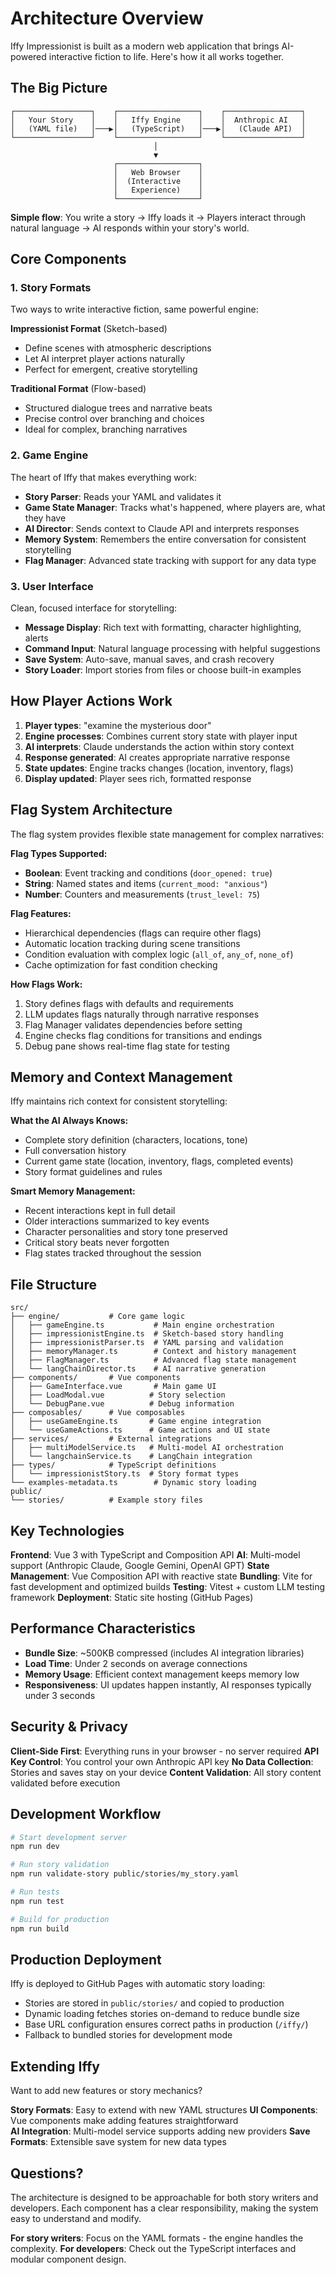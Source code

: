 # Architecture Overview

Iffy Impressionist is built as a modern web application that brings AI-powered interactive fiction to life. Here's how it all works together.

## The Big Picture

```
┌─────────────────┐    ┌──────────────────┐    ┌─────────────────┐
│   Your Story    │    │   Iffy Engine    │    │  Anthropic AI   │
│   (YAML file)   │───▶│   (TypeScript)   │───▶│   (Claude API)  │
└─────────────────┘    └──────────────────┘    └─────────────────┘
                                │
                                ▼
                       ┌──────────────────┐
                       │   Web Browser    │
                       │  (Interactive    │
                       │   Experience)    │
                       └──────────────────┘
```

**Simple flow**: You write a story → Iffy loads it → Players interact through natural language → AI responds within your story's world.

## Core Components

### 1. Story Formats
Two ways to write interactive fiction, same powerful engine:

**Impressionist Format** (Sketch-based)
- Define scenes with atmospheric descriptions
- Let AI interpret player actions naturally
- Perfect for emergent, creative storytelling

**Traditional Format** (Flow-based)  
- Structured dialogue trees and narrative beats
- Precise control over branching and choices
- Ideal for complex, branching narratives

### 2. Game Engine
The heart of Iffy that makes everything work:

- **Story Parser**: Reads your YAML and validates it
- **Game State Manager**: Tracks what's happened, where players are, what they have
- **AI Director**: Sends context to Claude API and interprets responses
- **Memory System**: Remembers the entire conversation for consistent storytelling
- **Flag Manager**: Advanced state tracking with support for any data type

### 3. User Interface
Clean, focused interface for storytelling:

- **Message Display**: Rich text with formatting, character highlighting, alerts
- **Command Input**: Natural language processing with helpful suggestions
- **Save System**: Auto-save, manual saves, and crash recovery
- **Story Loader**: Import stories from files or choose built-in examples

## How Player Actions Work

1. **Player types**: "examine the mysterious door"
2. **Engine processes**: Combines current story state with player input
3. **AI interprets**: Claude understands the action within story context  
4. **Response generated**: AI creates appropriate narrative response
5. **State updates**: Engine tracks changes (location, inventory, flags)
6. **Display updated**: Player sees rich, formatted response

## Flag System Architecture

The flag system provides flexible state management for complex narratives:

**Flag Types Supported:**
- **Boolean**: Event tracking and conditions (`door_opened: true`)
- **String**: Named states and items (`current_mood: "anxious"`)
- **Number**: Counters and measurements (`trust_level: 75`)

**Flag Features:**
- Hierarchical dependencies (flags can require other flags)
- Automatic location tracking during scene transitions
- Condition evaluation with complex logic (`all_of`, `any_of`, `none_of`)
- Cache optimization for fast condition checking

**How Flags Work:**
1. Story defines flags with defaults and requirements
2. LLM updates flags naturally through narrative responses
3. Flag Manager validates dependencies before setting
4. Engine checks flag conditions for transitions and endings
5. Debug pane shows real-time flag state for testing

## Memory and Context Management

Iffy maintains rich context for consistent storytelling:

**What the AI Always Knows:**
- Complete story definition (characters, locations, tone)
- Full conversation history 
- Current game state (location, inventory, flags, completed events)
- Story format guidelines and rules

**Smart Memory Management:**
- Recent interactions kept in full detail
- Older interactions summarized to key events
- Character personalities and story tone preserved
- Critical story beats never forgotten
- Flag states tracked throughout the session

## File Structure

```
src/
├── engine/           # Core game logic
│   ├── gameEngine.ts           # Main engine orchestration
│   ├── impressionistEngine.ts  # Sketch-based story handling
│   ├── impressionistParser.ts  # YAML parsing and validation
│   ├── memoryManager.ts        # Context and history management
│   ├── FlagManager.ts          # Advanced flag state management
│   └── langChainDirector.ts    # AI narrative generation
├── components/       # Vue components
│   ├── GameInterface.vue       # Main game UI
│   ├── LoadModal.vue          # Story selection
│   └── DebugPane.vue          # Debug information
├── composables/      # Vue composables
│   ├── useGameEngine.ts       # Game engine integration
│   └── useGameActions.ts      # Game actions and UI state
├── services/         # External integrations
│   ├── multiModelService.ts   # Multi-model AI orchestration
│   └── langchainService.ts    # LangChain integration
├── types/            # TypeScript definitions
│   └── impressionistStory.ts  # Story format types
└── examples-metadata.ts        # Dynamic story loading
public/
└── stories/          # Example story files
```

## Key Technologies

**Frontend**: Vue 3 with TypeScript and Composition API
**AI**: Multi-model support (Anthropic Claude, Google Gemini, OpenAI GPT)
**State Management**: Vue Composition API with reactive state
**Bundling**: Vite for fast development and optimized builds
**Testing**: Vitest + custom LLM testing framework
**Deployment**: Static site hosting (GitHub Pages)

## Performance Characteristics

- **Bundle Size**: ~500KB compressed (includes AI integration libraries)
- **Load Time**: Under 2 seconds on average connections
- **Memory Usage**: Efficient context management keeps memory low
- **Responsiveness**: UI updates happen instantly, AI responses typically under 3 seconds

## Security & Privacy

**Client-Side First**: Everything runs in your browser - no server required
**API Key Control**: You control your own Anthropic API key
**No Data Collection**: Stories and saves stay on your device
**Content Validation**: All story content validated before execution

## Development Workflow

```bash
# Start development server
npm run dev

# Run story validation
npm run validate-story public/stories/my_story.yaml

# Run tests  
npm run test

# Build for production
npm run build
```

## Production Deployment

Iffy is deployed to GitHub Pages with automatic story loading:

- Stories are stored in `public/stories/` and copied to production
- Dynamic loading fetches stories on-demand to reduce bundle size
- Base URL configuration ensures correct paths in production (`/iffy/`)
- Fallback to bundled stories for development mode

## Extending Iffy

Want to add new features or story mechanics?

**Story Formats**: Easy to extend with new YAML structures
**UI Components**: Vue components make adding features straightforward  
**AI Integration**: Multi-model service supports adding new providers
**Save Formats**: Extensible save system for new data types

## Questions?

The architecture is designed to be approachable for both story writers and developers. Each component has a clear responsibility, making the system easy to understand and modify.

**For story writers**: Focus on the YAML formats - the engine handles the complexity.
**For developers**: Check out the TypeScript interfaces and modular component design.